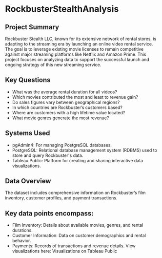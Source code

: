 # RockbusterStealthAnalysis

## Project Summary
Rockbuster Stealth LLC, known for its extensive network of rental stores, is adapting to the streaming era by launching an online video rental service. The goal is to leverage existing movie licenses to remain competitive against major streaming platforms like Netflix and Amazon Prime. This project focuses on analyzing data to support the successful launch and ongoing strategy of this new streaming service.

## Key Questions
- What was the average rental duration for all videos?
- Which movies contributed the most and least to revenue gain?
- Do sales figures vary between geographical regions?
- In which countries are Rockbuster’s customers based?
- Where are customers with a high lifetime value located?
- What movie genres generate the most revenue?

## Systems Used
- pgAdmin4: For managing PostgreSQL databases.
- PostgreSQL: Relational database management system (RDBMS) used to store and query Rockbuster's data.
- Tableau Public: Platform for creating and sharing interactive data visualizations.
## Data Overview
The dataset includes comprehensive information on Rockbuster’s film inventory, customer profiles, and payment transactions.

## Key data points encompass:
- Film Inventory: Details about available movies, genres, and rental durations.
- Customer Information: Data on customer demographics and rental behavior.
- Payments: Records of transactions and revenue details.
View visualizations here: Visualizations on Tableau Public
